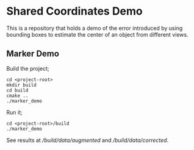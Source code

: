 # Shared Coordinates Demo

This is a repository that holds a demo of the error introduced by using bounding
boxes to estimate the center of an object from different views.

## Marker Demo

Build the project;

```
cd <project-root>
mkdir build
cd build
cmake ..
./marker_demo
```

Run it;

```
cd <project-root>/build
./marker_demo
```

See results at *<project-root>/build/data/augmented* and
*<project-root>/build/data/corrected*.
